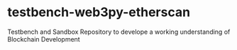 # testbench-web3py-etherscan
Testbench and Sandbox Repository to develope a working understanding of Blockchain Development
